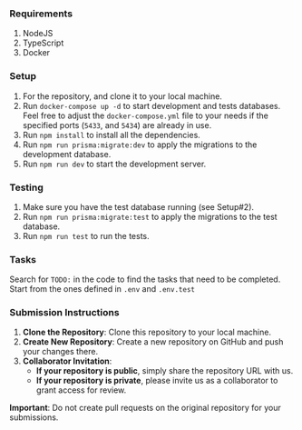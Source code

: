 ### Requirements
1. NodeJS
2. TypeScript
3. Docker

### Setup
1. For the repository, and clone it to your local machine.
2. Run `docker-compose up -d` to start development and tests databases. Feel free to adjust the `docker-compose.yml` file to your needs if the specified ports (`5433`, and `5434`) are already in use.
3. Run `npm install` to install all the dependencies.
4. Run `npm run prisma:migrate:dev` to apply the migrations to the development database.
5. Run `npm run dev` to start the development server.

### Testing
1. Make sure you have the test database running (see Setup#2).
2. Run `npm run prisma:migrate:test` to apply the migrations to the test database.
3. Run `npm run test` to run the tests.

### Tasks
Search for `TODO:` in the code to find the tasks that need to be completed.
Start from the ones defined in `.env` and `.env.test`

### Submission Instructions
1. **Clone the Repository**: Clone this repository to your local machine.
2. **Create New Repository**: Create a new repository on GitHub and push your changes there.
3. **Collaborator Invitation**:
   - **If your repository is public**, simply share the repository URL with us.
   - **If your repository is private**, please invite us as a collaborator to grant access for review.

**Important**: Do not create pull requests on the original repository for your submissions.